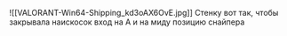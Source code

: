 ![[VALORANT-Win64-Shipping_kd3oAX6OvE.jpg]]
Стенку вот так, чтобы закрывала наискосок вход на A и на миду позицию снайпера
